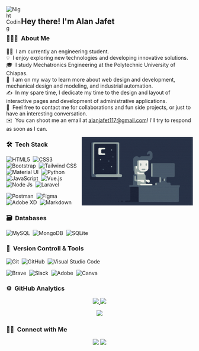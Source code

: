 
<img alt="Night Coding" src="https://github.com/user-attachments/assets/c1c6c178-b237-4f09-a317-93ab78c544cf" width='40' align="left"/>
<h2 align="left">Hey there! I'm Alan Jafet</h2>

<!-- ## 👋 &nbsp;Hey there! I'm Alan Jafet -->

### 👨🏻‍💻 &nbsp;About Me

👨‍💻 &nbsp;I am currently an engineering student. \
💡 &nbsp;I enjoy exploring new technologies and developing innovative solutions.\
🎓 &nbsp;I study Mechatronics Engineering at the Polytechnic University of Chiapas.\
🌱 &nbsp;I am on my way to learn more about web design and development, mechanical design and modeling, and industrial automation.\
✍️ &nbsp;In my spare time, I dedicate my time to the design and layout of interactive pages and development of administrative applications.\
💬 &nbsp;Feel free to contact me for collaborations and fun side projects, or just to have an interesting conversation.\
✉️ &nbsp;You can shoot me an email at alanjafet117@gmail.com! I'll try to respond as soon as I can.


<img alt="Night Coding" src="https://raw.githubusercontent.com/AVS1508/AVS1508/master/assets/Night-Coding.gif" align="right"/>

### 🛠 &nbsp;Tech Stack

![HTML5](https://img.shields.io/badge/html5-%23E34F26.svg?style=for-the-badge&logo=html5&logoColor=white)&nbsp;
![CSS3](https://img.shields.io/badge/css3-%231572B6.svg?style=for-the-badge&logo=css3&logoColor=white)&nbsp;
![Bootstrap](https://img.shields.io/badge/bootstrap-%23563D7C.svg?style=for-the-badge&logo=bootstrap&logoColor=white)&nbsp;
![Tailwind CSS](https://img.shields.io/badge/Tailwind_CSS-38B2AC?style=for-the-badge&logo=tailwind-css&logoColor=white)&nbsp;
![Material UI](https://img.shields.io/badge/Material--UI-0081CB?style=for-the-badge&logo=material-ui&logoColor=white)&nbsp;
![Python](https://img.shields.io/badge/python-3670A0?style=for-the-badge&logo=python&logoColor=ffdd54)&nbsp;
![JavaScript](https://img.shields.io/badge/javascript-%23323330.svg?style=for-the-badge&logo=javascript&logoColor=%23F7DF1E)&nbsp;
![Vue.js](https://img.shields.io/badge/vuejs-%2335495e.svg?style=for-the-badge&logo=vuedotjs&logoColor=%234FC08D)&nbsp;
![Node Js](https://img.shields.io/badge/Node.js-43853D?style=for-the-badge&logo=node.js&logoColor=white)&nbsp;
![Laravel](https://img.shields.io/badge/Laravel-FF2D20?style=for-the-badge&logo=laravel&logoColor=white)&nbsp;



![Postman](https://img.shields.io/badge/Postman-FF6C37?style=for-the-badge&logo=postman&logoColor=white)&nbsp;
![Figma](https://img.shields.io/badge/figma-%23F24E1E.svg?style=for-the-badge&logo=figma&logoColor=white)&nbsp;
![Adobe XD](https://img.shields.io/badge/Adobe%20XD-470137?style=for-the-badge&logo=Adobe%20XD&logoColor=#FF61F6)&nbsp;
![Markdown](https://img.shields.io/badge/markdown-%23000000.svg?style=for-the-badge&logo=markdown&logoColor=white)&nbsp;


### 🗃 &nbsp;Databases

![MySQL](https://img.shields.io/badge/MySQL-00000F?style=for-the-badge&logo=mysql&logoColor=white)&nbsp;
![MongoDB](https://img.shields.io/badge/MongoDB-%234ea94b.svg?style=for-the-badge&logo=mongodb&logoColor=white)&nbsp;
![SQLite](https://img.shields.io/badge/SQLite-07405E?style=for-the-badge&logo=sqlite&logoColor=white)&nbsp;


### 🧰 &nbsp;Version Controll & Tools 

![Git](https://img.shields.io/badge/git-%23F05033.svg?style=for-the-badge&logo=git&logoColor=white)&nbsp;
![GitHub](https://img.shields.io/badge/github-%23121011.svg?style=for-the-badge&logo=github&logoColor=white)&nbsp;
![Visual Studio Code](https://img.shields.io/badge/Visual%20Studio%20Code-0078d7.svg?style=for-the-badge&logo=visual-studio-code&logoColor=white)&nbsp;

![Brave](https://img.shields.io/badge/Brave-FB542B?style=for-the-badge&logo=Brave&logoColor=white)&nbsp;
![Slack](https://img.shields.io/badge/Slack-4A154B?style=for-the-badge&logo=slack&logoColor=white)&nbsp;
![Adobe](https://img.shields.io/badge/adobe-%23FF0000.svg?style=for-the-badge&logo=adobe&logoColor=white)&nbsp;
![Canva](https://img.shields.io/badge/Canva-%2300C4CC.svg?style=for-the-badge&logo=Canva&logoColor=white)&nbsp;


### ⚙️ &nbsp;GitHub Analytics

<p align="center">
  <a href="https://github.com/Aj-Designs-117">
    <img height="180em" src="https://github-readme-stats-eight-theta.vercel.app/api?username=Aj-Designs-117&show_icons=true&theme=algolia&include_all_commits=true&count_private=true"/>
  </a>
  <a href="https://github.com/Aj-Designs-117">
    <img height="180em" src="https://github-readme-stats-eight-theta.vercel.app/api/top-langs/?username=Aj-Designs-117&layout=compact&langs_count=8&theme=algolia"/>
  </a>
</p>

<p align="center">
  <img height="180em" src="https://github-readme-streak-stats.herokuapp.com/?user=Aj-Designs-117&theme=dark&hide_border=true"/>
</p>

### 🤝🏻 &nbsp;Connect with Me

<p align="center">
  <a href="https://www.instagram.com/alan_jafet_117/"><img src="https://img.shields.io/badge/-AlanJafet-E4405F?style=flat&logo=Instagram&logoColor=white"/></a>
  <a href="https://www.facebook.com/DevAj117"><img src="https://img.shields.io/badge/-AlanJafet-1877F2?style=flat&logo=Facebook&logoColor=white"/></a>
</p>
